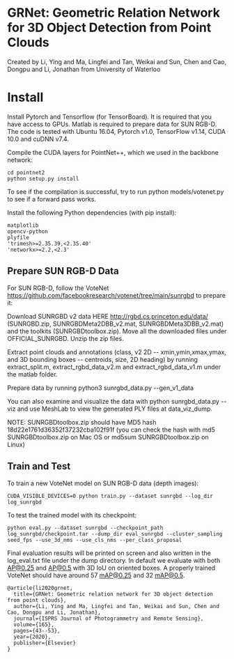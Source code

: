 # GRNet: Geometric Relation Network for 3D Object Detection from Point Clouds
Created by Li, Ying and Ma, Lingfei and Tan, Weikai and Sun, Chen and Cao, Dongpu and Li, Jonathan from University of Waterloo


# Install
Install Pytorch and Tensorflow (for TensorBoard). It is required that you have access to GPUs. Matlab is required to prepare data for SUN RGB-D. The code is tested with Ubuntu 16.04, Pytorch v1.0, TensorFlow v1.14, CUDA 10.0 and cuDNN v7.4. 

Compile the CUDA layers for PointNet++, which we used in the backbone network:

    cd pointnet2
    python setup.py install
To see if the compilation is successful, try to run python models/votenet.py to see if a forward pass works.

Install the following Python dependencies (with pip install):

    matplotlib
    opencv-python
    plyfile
    'trimesh>=2.35.39,<2.35.40'
    'networkx>=2.2,<2.3'

## Prepare SUN RGB-D Data

For SUN RGB-D, follow the VoteNet https://github.com/facebookresearch/votenet/tree/main/sunrgbd to prepare it:

Download SUNRGBD v2 data HERE http://rgbd.cs.princeton.edu/data/ (SUNRGBD.zip, SUNRGBDMeta2DBB_v2.mat, SUNRGBDMeta3DBB_v2.mat) and the toolkits (SUNRGBDtoolbox.zip). Move all the downloaded files under OFFICIAL_SUNRGBD. Unzip the zip files.

Extract point clouds and annotations (class, v2 2D -- xmin,ymin,xmax,ymax, and 3D bounding boxes -- centroids, size, 2D heading) by running extract_split.m, extract_rgbd_data_v2.m and extract_rgbd_data_v1.m under the matlab folder.

Prepare data by running 
    python3 sunrgbd_data.py --gen_v1_data

You can also examine and visualize the data with python sunrgbd_data.py --viz and use MeshLab to view the generated PLY files at data_viz_dump.

NOTE: SUNRGBDtoolbox.zip should have MD5 hash 18d22e1761d36352f37232cba102f91f (you can check the hash with md5 SUNRGBDtoolbox.zip on Mac OS or md5sum SUNRGBDtoolbox.zip on Linux)

## Train and Test
To train a new VoteNet model on SUN RGB-D data (depth images):

    CUDA_VISIBLE_DEVICES=0 python train.py --dataset sunrgbd --log_dir log_sunrgbd
    
To test the trained model with its checkpoint:

    python eval.py --dataset sunrgbd --checkpoint_path log_sunrgbd/checkpoint.tar --dump_dir eval_sunrgbd --cluster_sampling seed_fps --use_3d_nms --use_cls_nms --per_class_proposal
    
Final evaluation results will be printed on screen and also written in the log_eval.txt file under the dump directory. In default we evaluate with both AP@0.25 and AP@0.5 with 3D IoU on oriented boxes. A properly trained VoteNet should have around 57 mAP@0.25 and 32 mAP@0.5.


```
@article{li2020grnet,
  title={GRNet: Geometric relation network for 3D object detection from point clouds},
  author={Li, Ying and Ma, Lingfei and Tan, Weikai and Sun, Chen and Cao, Dongpu and Li, Jonathan},
  journal={ISPRS Journal of Photogrammetry and Remote Sensing},
  volume={165},
  pages={43--53},
  year={2020},
  publisher={Elsevier}
}

```
